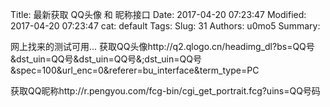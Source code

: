 Title: 最新获取 QQ头像 和 昵称接口
Date: 2017-04-20 07:23:47
Modified: 2017-04-20 07:23:47
cat: default
Tags: 
Slug: 31
Authors: u0mo5 
Summary: 

网上找来的测试可用...&nbsp;获取QQ头像http://q2.qlogo.cn/headimg_dl?bs=QQ号&amp;dst_uin=QQ号&amp;dst_uin=QQ号&amp;;dst_uin=QQ号&amp;spec=100&amp;url_enc=0&amp;referer=bu_interface&amp;term_type=PC</pre><p style="margin: 10px auto; padding: 0px; line-height: 1.5;">获取QQ昵称http://r.pengyou.com/fcg-bin/cgi_get_portrait.fcg?uins=QQ号码</pre><p style="margin: 10px auto; padding: 0px; line-height: 1.5;">&nbsp;        
